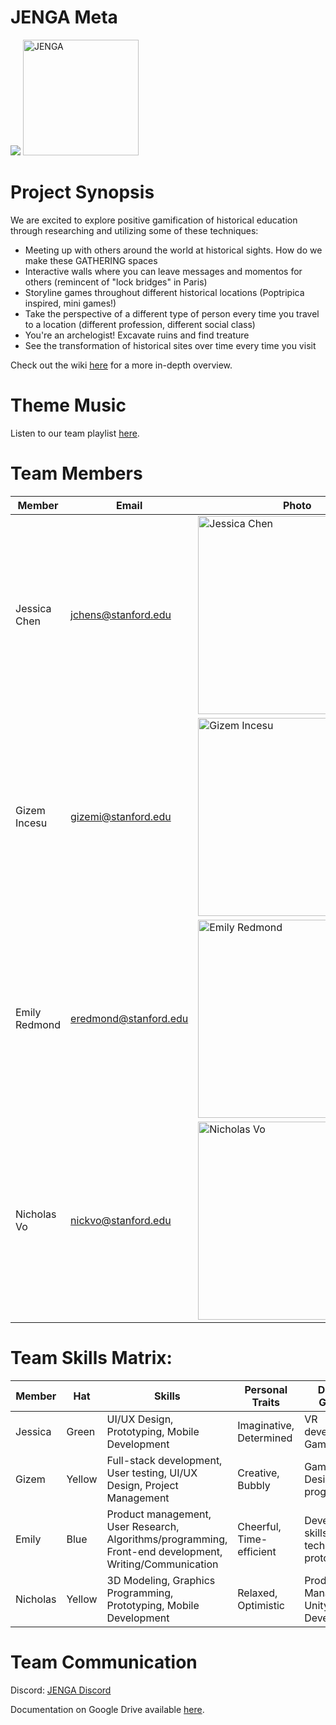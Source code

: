 # JENGA Meta
<img src="https://img.shields.io/badge/%F0%9F%8E%89%20CS%20210%20Best%20Of-Rapid%20Prototype:%20Best%20Overall-teal?colorA=ffd700"/>
<img src="https://user-images.githubusercontent.com/53293116/150418094-e0575ad8-7598-473d-85a0-6289526e2d1c.jpeg" alt="JENGA" width="185" height="185">

# Project Synopsis
We are excited to explore positive gamification of historical education through researching and utilizing some of these techniques: 
- Meeting up with others around the world at historical sights. How do we make these GATHERING spaces 
- Interactive walls where you can leave messages and momentos for others (remincent of "lock bridges" in Paris) 
- Storyline games throughout different historical locations (Poptripica inspired, mini games!) 
- Take the perspective of a different type of person every time you travel to a location (different profession, different social class)
- You're an archelogist! Excavate ruins and find treature 
- See the transformation of historical sites over time every time you visit 

Check out the wiki [here](https://github.com/cs210/2022-Meta2/wiki) for a more in-depth overview.

# Theme Music 
Listen to our team playlist [here](https://youtube.com/playlist?list=PLtyOBjXWy5eeHbsgqed_f1EVWohBMDn7w).

# Team Members
Member | Email | Photo
--- | --- | ---
Jessica Chen | jchens@stanford.edu | <img width="317" alt="Jessica Chen" src="https://user-images.githubusercontent.com/17817708/150340884-98285d05-60e1-4a32-91df-262b3dbd1c7c.png">
Gizem Incesu | gizemi@stanford.edu | <img width="317" alt="Gizem Incesu" src="https://user-images.githubusercontent.com/41938999/150338652-7474464f-65e3-4eba-af36-b2a7f2623159.png">
Emily Redmond | eredmond@stanford.edu | <img width="317" alt="Emily Redmond" src="https://user-images.githubusercontent.com/17817708/150340749-7c5ca12c-7640-4f5b-a18e-50640dfdc1d9.png">
Nicholas Vo | nickvo@stanford.edu | <img width="317" alt="Nicholas Vo" src="https://user-images.githubusercontent.com/53293116/150416418-3f592e2c-59e5-4819-9730-0610e2f78a7f.jpeg">


# Team Skills Matrix:
Member | Hat | Skills | Personal Traits | Desired Growth | Weaknesses
--- | --- | --- | --- | --- | ---
Jessica | Green | UI/UX Design, Prototyping, Mobile Development | Imaginative, Determined | VR development, Game design | Deadlines
Gizem | Yellow | Full-stack development, User testing, UI/UX Design, Project Management | Creative, Bubbly | Game Design, VR programming | Drawing and painting, loses focus in 1h+ meetings
Emily | Blue | Product management, User Research, Algorithms/programming, Front-end development, Writing/Communication | Cheerful, Time-efficient | Development skills, technical prototyping | Perfectionist-- rapid-protyping 
Nicholas | Yellow | 3D Modeling, Graphics Programming, Prototyping, Mobile Development | Relaxed, Optimistic | Product Management, Unity Development | Tends to hyperfocus easily


# Team Communication

Discord: [JENGA Discord](https://discord.gg/Wm4ksQB4jR)

Documentation on Google Drive available [here](https://drive.google.com/drive/folders/0APCQrYFLatpNUk9PVA).

